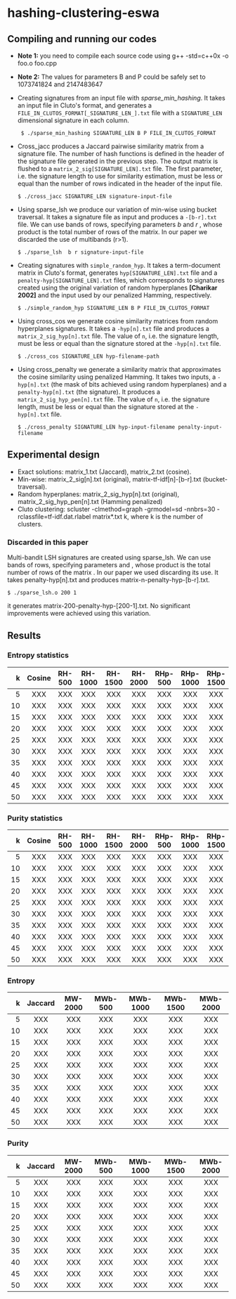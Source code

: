 # hashing-clustering-eswa

## Compiling and running our codes

* __Note 1:__ you need to compile each source code using g++ -std=c++0x -o foo.o foo.cpp
* __Note 2:__ The values for parameters B and P could be safely set to 1073741824 and 2147483647

* Creating signatures from an input file with _sparse_min_hashing_. It takes an input file in Cluto's format, and generates a `FILE_IN_CLUTOS_FORMAT[_SIGNATURE_LEN_].txt` file with a `SIGNATURE_LEN` dimensional signature in each column.
  ```
   $ ./sparse_min_hashing SIGNATURE_LEN B P FILE_IN_CLUTOS_FORMAT
  ```

* Cross_jacc produces a Jaccard pairwise similarity matrix from a signature file. The number of hash functions is defined in the header of the signature file generated in the previous step. The output matrix is flushed to a `matrix_2_sig[SIGNATURE_LEN].txt` file. The first parameter, i.e. the signature length to use for similarity estimation, must be less or equal than the number of rows indicated in the header of the input file.
  ```
  $ ./cross_jacc SIGNATURE_LEN signature-input-file
  ```

* Using sparse_lsh we produce our variation of min-wise using bucket traversal. It takes a signature file as input and produces a `-[b-r].txt` file. We can use bands of rows, specifying parameters _b_  and _r_ , whose product is the total number of rows of the matrix. In our paper we discarded the use of multibands (r>1).
  ```
  $ ./sparse_lsh  b r signature-input-file
  ```

* Creating signatures with `simple_random_hyp`. It takes a term-document matrix in Cluto's format, generates `hyp[SIGNATURE_LEN].txt` file and a  `penalty-hyp[SIGNATURE_LEN].txt` files, which corresponds to signatures created using the original variation of random hyperplanes __[Charikar 2002]__ and the input used by our penalized Hamming, respectively.

  ```
  $ ./simple_random_hyp SIGNATURE_LEN B P FILE_IN_CLUTOS_FORMAT
  ```
  
* Using cross_cos we generate cosine similarity matrices from random hyperplanes signatures. It takes a `-hyp[n].txt` file and produces a `matrix_2_sig_hyp[n].txt` file. The value of  `n`,  i.e. the signature length, must be less or equal than the signature stored at the `-hyp[n].txt` file.

  ```
  $ ./cross_cos SIGNATURE_LEN hyp-filename-path
  ```

* Using cross_penalty we generate a similarity matrix that approximates the cosine similarity using penalized Hamming. It takes two inputs, a `-hyp[n].txt` (the mask of bits achieved using random hyperplanes) and a `penalty-hyp[n].txt` (the signature). It produces a `matrix_2_sig_hyp_pen[n].txt` file. The value of  `n`,  i.e. the signature length, must be less or equal than the signature stored at the `-hyp[n].txt` file.

  ```
  $ ./cross_penalty SIGNATURE_LEN hyp-input-filename penalty-input-filename
  ```


## Experimental design

* Exact solutions: matrix_1.txt (Jaccard), matrix_2.txt (cosine).
* Min-wise: matrix_2_sig[n].txt (original), matrix-tf-idf[n]-[b-r].txt (bucket-traversal).
* Random hyperplanes: matrix_2_sig_hyp[n].txt (original), matrix_2_sig_hyp_pen[n].txt (Hamming penalized)
* Cluto clustering: scluster -clmethod=graph -grmodel=sd -nnbrs=30 -rclassfile=tf-idf.dat.rlabel matrix*.txt k, where k is the number of clusters.


### Discarded in this paper

Multi-bandit LSH signatures are created using sparse_lsh. We can use bands of rows, specifying parameters  and  , whose product is the total number of rows of the matrix  . In our paper we used  discarding its use. It takes penalty-hyp[n].txt and produces matrix-n-penalty-hyp-[b-r].txt.

```
$ ./sparse_lsh.o 200 1
```

it generates matrix-200-penalty-hyp-[200-1].txt. No significant improvements were achieved using this variation.

## Results

### Entropy statistics

| k  | Cosine | RH-500|RH-1000 | RH-1500 | RH-2000 | RHp-500  |RHp-1000  | RHp-1500 | RHp-2000 |
|---:|:------:|:-----:|:------:|:-------:|:-------:|:--------:|:--------:|:--------:|:--------:|
| 5  |   XXX  |  XXX  |  XXX   |   XXX   |   XXX   |   XXX    |   XXX    |   XXX    |   XXX    |
|10  |   XXX  |  XXX  |  XXX   |   XXX   |   XXX   |   XXX    |   XXX    |   XXX    |   XXX    |
|15  |   XXX  |  XXX  |  XXX   |   XXX   |   XXX   |   XXX    |   XXX    |   XXX    |   XXX    |
|20  |   XXX  |  XXX  |  XXX   |   XXX   |   XXX   |   XXX    |   XXX    |   XXX    |   XXX    |
|25  |   XXX  |  XXX  |  XXX   |   XXX   |   XXX   |   XXX    |   XXX    |   XXX    |   XXX    |
|30  |   XXX  |  XXX  |  XXX   |   XXX   |   XXX   |   XXX    |   XXX    |   XXX    |   XXX    |
|35  |   XXX  |  XXX  |  XXX   |   XXX   |   XXX   |   XXX    |   XXX    |   XXX    |   XXX    |
|40  |   XXX  |  XXX  |  XXX   |   XXX   |   XXX   |   XXX    |   XXX    |   XXX    |   XXX    |
|45  |   XXX  |  XXX  |  XXX   |   XXX   |   XXX   |   XXX    |   XXX    |   XXX    |   XXX    |
|50  |   XXX  |  XXX  |  XXX   |   XXX   |   XXX   |   XXX    |   XXX    |   XXX    |   XXX    |


### Purity statistics

| k  | Cosine | RH-500|RH-1000 | RH-1500 | RH-2000 | RHp-500  |RHp-1000  | RHp-1500 | RHp-2000 |
|---:|:------:|:-----:|:------:|:-------:|:-------:|:--------:|:--------:|:--------:|:--------:|
| 5  |   XXX  |  XXX  |  XXX   |   XXX   |   XXX   |   XXX    |   XXX    |   XXX    |   XXX    |
|10  |   XXX  |  XXX  |  XXX   |   XXX   |   XXX   |   XXX    |   XXX    |   XXX    |   XXX    |
|15  |   XXX  |  XXX  |  XXX   |   XXX   |   XXX   |   XXX    |   XXX    |   XXX    |   XXX    |
|20  |   XXX  |  XXX  |  XXX   |   XXX   |   XXX   |   XXX    |   XXX    |   XXX    |   XXX    |
|25  |   XXX  |  XXX  |  XXX   |   XXX   |   XXX   |   XXX    |   XXX    |   XXX    |   XXX    |
|30  |   XXX  |  XXX  |  XXX   |   XXX   |   XXX   |   XXX    |   XXX    |   XXX    |   XXX    |
|35  |   XXX  |  XXX  |  XXX   |   XXX   |   XXX   |   XXX    |   XXX    |   XXX    |   XXX    |
|40  |   XXX  |  XXX  |  XXX   |   XXX   |   XXX   |   XXX    |   XXX    |   XXX    |   XXX    |
|45  |   XXX  |  XXX  |  XXX   |   XXX   |   XXX   |   XXX    |   XXX    |   XXX    |   XXX    |
|50  |   XXX  |  XXX  |  XXX   |   XXX   |   XXX   |   XXX    |   XXX    |   XXX    |   XXX    |


### Entropy

| k  | Jaccard| MW-2000 | MWb-500  |MWb-1000  | MWb-1500 | MWb-2000 |
|---:|:------:|:-------:|:--------:|:--------:|:--------:|:--------:|
| 5  |   XXX  |   XXX   |   XXX    |   XXX    |   XXX    |   XXX    |
|10  |   XXX  |   XXX   |   XXX    |   XXX    |   XXX    |   XXX    |
|15  |   XXX  |   XXX   |   XXX    |   XXX    |   XXX    |   XXX    |
|20  |   XXX  |   XXX   |   XXX    |   XXX    |   XXX    |   XXX    |
|25  |   XXX  |   XXX   |   XXX    |   XXX    |   XXX    |   XXX    |
|30  |   XXX  |   XXX   |   XXX    |   XXX    |   XXX    |   XXX    |
|35  |   XXX  |   XXX   |   XXX    |   XXX    |   XXX    |   XXX    |
|40  |   XXX  |   XXX   |   XXX    |   XXX    |   XXX    |   XXX    |
|45  |   XXX  |   XXX   |   XXX    |   XXX    |   XXX    |   XXX    |
|50  |   XXX  |   XXX   |   XXX    |   XXX    |   XXX    |   XXX    |

### Purity

| k  | Jaccard| MW-2000 | MWb-500  |MWb-1000  | MWb-1500 | MWb-2000 |
|---:|:------:|:-------:|:--------:|:--------:|:--------:|:--------:|
| 5  |   XXX  |   XXX   |   XXX    |   XXX    |   XXX    |   XXX    |
|10  |   XXX  |   XXX   |   XXX    |   XXX    |   XXX    |   XXX    |
|15  |   XXX  |   XXX   |   XXX    |   XXX    |   XXX    |   XXX    |
|20  |   XXX  |   XXX   |   XXX    |   XXX    |   XXX    |   XXX    |
|25  |   XXX  |   XXX   |   XXX    |   XXX    |   XXX    |   XXX    |
|30  |   XXX  |   XXX   |   XXX    |   XXX    |   XXX    |   XXX    |
|35  |   XXX  |   XXX   |   XXX    |   XXX    |   XXX    |   XXX    |
|40  |   XXX  |   XXX   |   XXX    |   XXX    |   XXX    |   XXX    |
|45  |   XXX  |   XXX   |   XXX    |   XXX    |   XXX    |   XXX    |
|50  |   XXX  |   XXX   |   XXX    |   XXX    |   XXX    |   XXX    |
